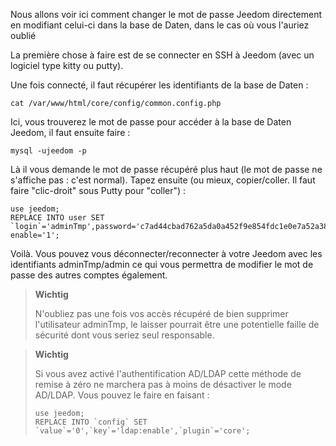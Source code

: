 Nous allons voir ici comment changer le mot de passe Jeedom directement
en modifiant celui-ci dans la base de Daten, dans le cas où vous l'auriez oublié 

La première chose à faire est de se connecter en SSH à Jeedom (avec un
logiciel type kitty ou putty).

Une fois connecté, il faut récupérer les identifiants de la base de
Daten :

``` {.bash}
cat /var/www/html/core/config/common.config.php
```

Ici, vous trouverez le mot de passe pour accéder à la base de Daten
Jeedom, il faut ensuite faire :

``` {.bash}
mysql -ujeedom -p
```

Là il vous demande le mot de passe récupéré plus haut (le mot de passe
ne s'affiche pas : c'est normal). Tapez ensuite (ou mieux,
copier/coller. Il faut faire "clic-droit" sous Putty pour "coller") :

``` {.bash}
use jeedom;
REPLACE INTO user SET `login`='adminTmp',password='c7ad44cbad762a5da0a452f9e854fdc1e0e7a52a38015f23f3eab1d80b931dd472634dfac71cd34ebc35d16ab7fb8a90c81f975113d6c7538dc69dd8de9077ec',profils='admin', enable='1';
```

Voilà. Vous pouvez vous déconnecter/reconnecter à votre Jeedom avec les
identifiants adminTmp/admin ce qui vous permettra de modifier le mot de
passe des autres comptes également.

>**Wichtig**
>
>N'oubliez pas une fois vos accès récupéré de bien supprimer l'utilisateur adminTmp, le laisser pourrait être une potentielle
faille de sécurité dont vous seriez seul responsable.

>**Wichtig**
>
> Si vous avez activé l'authentification AD/LDAP cette méthode de remise à zéro ne marchera pas à moins de désactiver le mode AD/LDAP. Vous pouvez le faire en faisant : 
>``` {.bash}
>use jeedom;
>REPLACE INTO `config` SET `value`='0',`key`='ldap:enable',`plugin`='core';
>```
